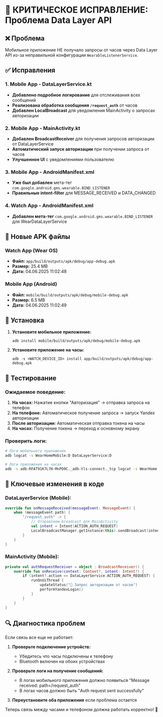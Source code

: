 # 🔧 КРИТИЧЕСКОЕ ИСПРАВЛЕНИЕ: Проблема Data Layer API

## ❌ Проблема
Мобильное приложение НЕ получало запросы от часов через Data Layer API из-за неправильной конфигурации `WearableListenerService`.

## ✅ Исправления

### 1. **Mobile App - DataLayerService.kt**
- **Добавлено подробное логирование** для отслеживания всех сообщений
- **Реализована обработка сообщения `/request_auth`** от часов
- **Добавлен LocalBroadcast** для уведомления MainActivity о запросах авторизации

### 2. **Mobile App - MainActivity.kt**
- **Добавлен BroadcastReceiver** для получения запросов авторизации от DataLayerService
- **Автоматический запуск авторизации** при получении запроса от часов
- **Улучшенное UI** с уведомлениями пользователю

### 3. **Mobile App - AndroidManifest.xml**
- **Уже был добавлен** мета-тег `com.google.android.gms.wearable.BIND_LISTENER`
- **Правильные intent-filter** для MESSAGE_RECEIVED и DATA_CHANGED

### 4. **Watch App - AndroidManifest.xml**
- **Добавлен мета-тег** `com.google.android.gms.wearable.BIND_LISTENER` для WearDataLayerService

## 📱 Новые APK файлы

### Watch App (Wear OS)
- **Файл:** `app/build/outputs/apk/debug/app-debug.apk`
- **Размер:** 25.4 MB
- **Дата:** 04.06.2025 11:02:48

### Mobile App (Android)
- **Файл:** `mobile/build/outputs/apk/debug/mobile-debug.apk`
- **Размер:** 6.5 MB
- **Дата:** 04.06.2025 11:02:49

## 🔄 Установка

1. **Установите мобильное приложение:**
   ```
   adb install mobile/build/outputs/apk/debug/mobile-debug.apk
   ```

2. **Установите приложение на часы:**
   ```
   adb -s <WATCH_DEVICE_ID> install app/build/outputs/apk/debug/app-debug.apk
   ```

## 🧪 Тестирование

### Ожидаемое поведение:
1. **На часах:** Нажатие кнопки "Авторизация" → отправка запроса на телефон
2. **На телефоне:** Автоматическое получение запроса → запуск Yandex авторизации
3. **После авторизации:** Автоматическая отправка токена на часы
4. **На часах:** Получение токена → переход к основному экрану

### Проверить логи:
```bash
# Логи мобильного приложения
adb logcat -s WearHomeMobile:D DataLayerService:D

# Логи приложения на часах  
adb -s adb-RFAT91K7L7H-MnPD9C._adb-tls-connect._tcp logcat -s WearHome:D CompanionAuthManager:D WearDataLayerService:D
```

## 🎯 Ключевые изменения в коде

### DataLayerService (Mobile):
```kotlin
override fun onMessageReceived(messageEvent: MessageEvent) {
    when (messageEvent.path) {
        "/request_auth" -> {
            // Отправляем broadcast для MainActivity
            val intent = Intent(ACTION_AUTH_REQUEST)
            LocalBroadcastManager.getInstance(this).sendBroadcast(intent)
        }
    }
}
```

### MainActivity (Mobile):
```kotlin
private val authRequestReceiver = object : BroadcastReceiver() {
    override fun onReceive(context: Context?, intent: Intent?) {
        if (intent?.action == DataLayerService.ACTION_AUTH_REQUEST) {
            runOnUiThread {
                updateStatus("🔐 Запрос авторизации от часов")
                performYandexLogin()
            }
        }
    }
}
```

## 🔍 Диагностика проблем

Если связь все еще не работает:

1. **Проверьте подключение устройств:**
   - Убедитесь что часы подключены к телефону
   - Bluetooth включен на обоих устройствах

2. **Проверьте логи на получение сообщений:**
   - В логах мобильного приложения должно появиться "Message received: path=/request_auth"
   - В логах часов должно быть "Auth request sent successfully"

3. **Переустановите оба приложения** если проблема остается

Теперь связь между часами и телефоном должна работать корректно! 🎉
